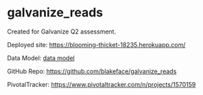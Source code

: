 # galvanize_reads
Created for Galvanize Q2 assessment.

Deployed site:
https://blooming-thicket-18235.herokuapp.com/

Data Model:
[data model](http://imgur.com/0Frw33B)

GitHub Repo:
https://github.com/blakeface/galvanize_reads

PivotalTracker:
https://www.pivotaltracker.com/n/projects/1570159
